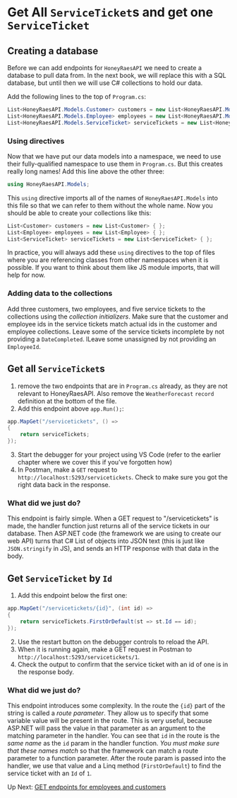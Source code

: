 # Get All `ServiceTicket`s and get one `ServiceTicket`

## Creating a database
Before we can add endpoints for `HoneyRaesAPI` we need to create a database to pull data from. In the next book, we will replace this with a SQL database, but until then we will use C# collections to hold our data. 

Add the following lines to the top of `Program.cs`:

``` csharp
List<HoneyRaesAPI.Models.Customer> customers = new List<HoneyRaesAPI.Models.Customer> {};
List<HoneyRaesAPI.Models.Employee> employees = new List<HoneyRaesAPI.Models.Employee> {};
List<HoneyRaesAPI.Models.ServiceTicket> serviceTickets = new List<HoneyRaesAPI.Models.ServiceTicket> {};
```

### Using directives

Now that we have put our data models into a namespace, we need to use their fully-qualified namespace to use them in `Program.cs`. But this creates really long names! Add this line above the other three:
```csharp
using HoneyRaesAPI.Models;
```
This `using` directive imports all of the names of `HoneyRaesAPI.Models` into this file so that we can refer to them without the whole name. Now you should be able to create your collections like this: 

``` csharp
List<Customer> customers = new List<Customer> { };
List<Employee> employees = new List<Employee> { };
List<ServiceTicket> serviceTickets = new List<ServiceTicket> { };
```

In practice, you will always add these `using` directives to the top of files where you are referencing classes from other namespaces when it is possible. If you want to think about them like JS module imports, that will help for now. 

### Adding data to the collections

Add three customers, two employees, and five service tickets to the collections using the _collection initializers_. Make sure that the customer and employee ids in the service tickets match actual ids in the customer and employee collections. Leave some of the service tickets incomplete by not providing a `DateCompleted`. lLeave some unassigned by not providing an `EmployeeId`. 

## Get all `ServiceTicket`s

1. remove the two endpoints that are in `Program.cs` already, as they are not relevant to HoneyRaesAPI. Also remove the `WeatherForecast` `record` definition at the bottom of the file. 
1. Add this endpoint above `app.Run();`: 
``` csharp
app.MapGet("/servicetickets", () =>
{
    return serviceTickets;
});
```
3. Start the debugger for your project using VS Code (refer to the earlier chapter where we cover this if you've forgotten how)
4. In Postman, make a `GET` request to `http://localhost:5293/servicetickets`. Check to make sure you got the right data back in the response. 

### What did we just do?
This endpoint is fairly simple. When a GET request to "/servicetickets" is made, the handler function just returns all of the service tickets in our database. Then ASP.NET code (the framework we are using to create our web API) turns that C# List of objects into JSON text (this is just like `JSON.stringify` in JS), and sends an HTTP response with that data in the body. 

## Get `ServiceTicket` by `Id`
1. Add this endpoint below the first one:
``` csharp
app.MapGet("/servicetickets/{id}", (int id) =>
{
    return serviceTickets.FirstOrDefault(st => st.Id == id);
});
```
2. Use the restart button on the debugger controls to reload the API.
3. When it is running again, make a GET request in Postman to `http://localhost:5293/servicetickets/1`. 
4. Check the output to confirm that the service ticket with an id of one is in the response body. 

### What did we just do?
This endpoint introduces some complexity. In the route the `{id}` part of the string is called a _route parameter_. They allow us to specify that some variable value will be present in the route. This is very useful, because ASP.NET will pass the value in that parameter as an argument to the matching parameter in the handler. You can see that `id` in the route is the _same name_ as the `id` param in the handler function. _You must make sure that these names match_ so that the framework can match a route parameter to a function parameter. After the route param is passed into the handler, we use that value and a Linq method (`FirstOrDefault`) to find the service ticket with an `Id` of `1`. 

Up Next: [GET endpoints for employees and customers](./honey-raes-get-emps-cust.md)